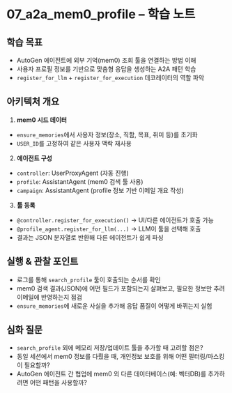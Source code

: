 # 07_a2a_mem0_profile – 학습 노트

## 학습 목표
- AutoGen 에이전트에 외부 기억(mem0) 조회 툴을 연결하는 방법 이해
- 사용자 프로필 정보를 기반으로 맞춤형 응답을 생성하는 A2A 패턴 학습
- `register_for_llm` + `register_for_execution` 데코레이터의 역할 파악

## 아키텍처 개요
1. **mem0 시드 데이터**
  - `ensure_memories`에서 사용자 정보(장소, 직함, 목표, 취미 등)를 초기화
  - `USER_ID`를 고정하여 같은 사용자 맥락 재사용
2. **에이전트 구성**
  - `controller`: UserProxyAgent (자동 진행)
  - `profile`: AssistantAgent (mem0 검색 툴 사용)
  - `campaign`: AssistantAgent (profile 정보 기반 이메일 개요 작성)
3. **툴 등록**
  - `@controller.register_for_execution()` → UI/다른 에이전트가 호출 가능
  - `@profile_agent.register_for_llm(...)` → LLM이 툴을 선택해 호출
  - 결과는 JSON 문자열로 반환해 다른 에이전트가 쉽게 파싱

## 실행 & 관찰 포인트
- 로그를 통해 `search_profile` 툴이 호출되는 순서를 확인
- mem0 검색 결과(JSON)에 어떤 필드가 포함되는지 살펴보고, 필요한 정보만 추려 이메일에 반영하는지 점검
- `ensure_memories`에 새로운 사실을 추가해 응답 품질이 어떻게 바뀌는지 실험

## 심화 질문
- `search_profile` 외에 메모리 저장/업데이트 툴을 추가할 때 고려할 점은?
- 동일 세션에서 mem0 정보를 다뤘을 때, 개인정보 보호를 위해 어떤 필터링/마스킹이 필요할까?
- AutoGen 에이전트 간 협업에 mem0 외 다른 데이터베이스(예: 벡터DB)를 추가하려면 어떤 패턴을 사용할까?
